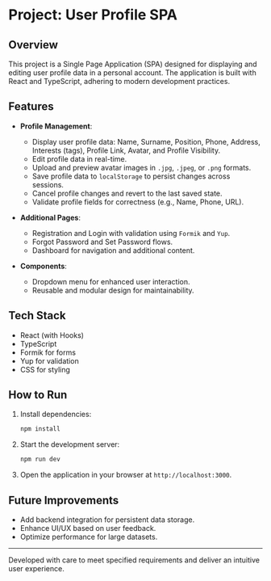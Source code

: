 
# Project: User Profile SPA

## Overview
This project is a Single Page Application (SPA) designed for displaying and editing user profile data in a personal account. The application is built with React and TypeScript, adhering to modern development practices.

## Features
- **Profile Management**:
  - Display user profile data: Name, Surname, Position, Phone, Address, Interests (tags), Profile Link, Avatar, and Profile Visibility.
  - Edit profile data in real-time.
  - Upload and preview avatar images in `.jpg`, `.jpeg`, or `.png` formats.
  - Save profile data to `localStorage` to persist changes across sessions.
  - Cancel profile changes and revert to the last saved state.
  - Validate profile fields for correctness (e.g., Name, Phone, URL).

- **Additional Pages**:
  - Registration and Login with validation using `Formik` and `Yup`.
  - Forgot Password and Set Password flows.
  - Dashboard for navigation and additional content.

- **Components**:
  - Dropdown menu for enhanced user interaction.
  - Reusable and modular design for maintainability.

## Tech Stack
- React (with Hooks)
- TypeScript
- Formik for forms
- Yup for validation
- CSS for styling

## How to Run
1. Install dependencies:
   ```bash
   npm install
   ```
2. Start the development server:
   ```bash
   npm run dev
   ```
3. Open the application in your browser at `http://localhost:3000`.

## Future Improvements
- Add backend integration for persistent data storage.
- Enhance UI/UX based on user feedback.
- Optimize performance for large datasets.

---
Developed with care to meet specified requirements and deliver an intuitive user experience.
